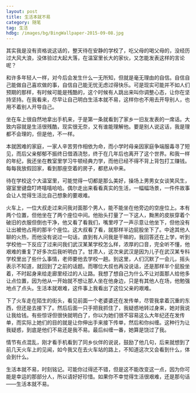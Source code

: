 ```yaml
---
layout: post
title: 生活本就不易
category: 随笔
tag: 生活
hdbg: /images/bg/BingWallpaper-2015-09-08.jpg
---
```


其实我是没有资格说这话的，整天待在安静的学校了，吃父母的喝父母的，没经历过大风大浪，没体验过大起大落，在温室里长大的家伙，又怎能发表这样的言论呢？

和许多年轻人一样，对今后会发生什么一无所知，但就是毫无理由的自信。自信自己能做自己喜欢做的事，自信自己能无忧无虑过得快乐。可是现实可能并不如人们预期的那样，有时候可能是残酷的，这个时候有人跳出来叫你调整心态，让你在坚持坚持。在我看来，尽早让自己明白生活本就不易，这样你也不用去开导别人，也用不着别人开导自己。

坐在车上很自然地拿出手机来，于是第一条就看到了家乡一旧友发表的一席话。大致内容就是生活很残酷，现实很无奈，又有谁能理解他。要是别人说这话，我是理都不会理的，但是他，不一样。

本就困难的家庭，一家人辛苦劳作相依为命，而小学时母亲因家庭争端服毒寻了短见，而后父亲郁郁不振终日借酒浇愁，终于在几年后也离开了这个世界。和我一样的年纪，我还坐在教室里学习牛顿经典力学，而他已经不得不背上背包打工赚钱。每每我放假回家，看到那座空着的房子，都悲从中来。

<!--more-->

待在学校这个大温室里，可能觉得一切都是那么美好，操场上男男女女谈笑风生，寝室里键盘叮咚嘻嘻哈哈。偶尔走出来看看真实的生活，一幅幅场景，一件件故事会让人觉得生活比自己想象的要艰难。

火车上，一位大叔走过来问我对面那个男人，能不能坐在他旁边的空座位上。本有两个位置，但他坐在了两个座位中间。他抬头打量了一下这人，黝黑的皮肤穿着个破旧的衣服但倒也干净，他又看了看我们，嘴里哼了一声示意让他坐下，但他没有让出被他占用的那半个座位。这大叔看了看，就那样半边屁股坐下了。中途其他人聊的火热，而他没有说过一句话，直到有人问我是干嘛的，我回答还在上学，听到学校他一下反应了过来问我们武汉某某学校怎么样，浓厚的口音，完全听不懂，他艰难的重复了好多次后我听明白了。甘肃人，这次来武汉是因为儿子在武汉某专科学校里出了些什么事情，老师要他去学校一趟。到这里，人们沉默了一会儿，摇头表示不知道，就回到了之前的话题。而哪位大叔也再没说话，还是那样半个屁股坐着，不时起身来给走廊里经过的人让路。我想了想自己为什么不让对面那人给他多让点位置，因为他从一开始就不想让那人坐在他身边，只是有其他人在场，他勉强地点了点头。生活本就艰难，这件事上我看出了这位父亲的艰难。

下了火车走在陌生的街头，看见前面一个老婆婆还在发传单，尽管我拿着沉重的东西，但还是去接下了。然后后面一只手把我抓住了，我疑惑地转过身来，她对我说让我给钱。有些惊讶但很快就明白了，你以为她们很不容易这么大年纪还在发传单，而实际上她们的目的就是让你伸出手来接下传单，然后和你纠缠。这种行为让我疑惑，到底是他们不易还是我不易。最后纠缠一番，她算是饶过了我。

情节有点混乱，刚才看手机看到了同乡伙伴的说说，鼓励了他几句，后来就想到了前几天火车上的见闻，如今我又在去火车站的路上，不知道这次又会看到什么，体会到什么。

生活本就不易，时刻铭记。可能你过得还不错，但是这不能改变这一点，因为你可能是幸运的那部分人，所以请好好珍惜。如果你不幸觉得生活很艰难，还是那句话——生活本就不易。
